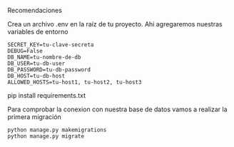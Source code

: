 Recomendaciones

Crea un archivo .env en la raíz de tu proyecto. Ahí agregaremos nuestras variables de entorno

    SECRET_KEY=tu-clave-secreta
    DEBUG=False
    DB_NAME=tu-nombre-de-db
    DB_USER=tu-db-user
    DB_PASSWORD=tu-db-password
    DB_HOST=tu-db-host
    ALLOWED_HOSTS=tu-host1, tu-host2, tu-host3

pip install requirements.txt

Para comprobar la conexion con nuestra base de datos vamos a realizar la primera migración

    python manage.py makemigrations
    python manage.py migrate
